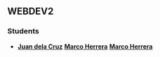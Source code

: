 ## WEBDEV2

### Students

- **[Juan dela Cruz](mailto:juan.delacruz@liham.ph)**
**[Marco Herrera](mailto:marcoherrera@student.edu.ph)**
**[Marco Herrera](mailto:marcoherrera@student.edu.ph)**
